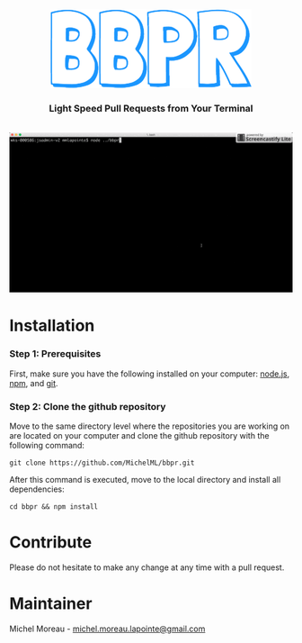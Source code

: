 <div align="center">
<img src='bbpr.png'>
<h3 style="text-decordation:none;">Light Speed Pull Requests from Your Terminal</h3>
</div>
<br>
<div align="center">
<img src='bbpr2.gif'>
</div>

<h1 id="installation">Installation</h1>
<h3>Step 1: Prerequisites</h3> 

First, make sure you have the following installed on your computer: <a href="https://nodejs.org/en/">node.js</a>, <a href="https://www.npmjs.com/">npm</a>, and <a href="https://git-scm.com/">git</a>.   


<h3>Step 2: Clone the github repository</h3>

Move to the same directory level where the repositories you are working on are located on your computer and clone the github repository with the following command:  
  
```  
git clone https://github.com/MichelML/bbpr.git  

```

After this command is executed,  move to the local directory and install all dependencies:  

```  
cd bbpr && npm install 
```  
<h1 id="development">Contribute</h1>
Please do not hesitate to make any change at any time with a pull request.

  
<h1 id="development">Maintainer</h1>
 
Michel Moreau - [michel.moreau.lapointe@gmail.com](mailto:michel.moreau.lapointe@gmail.com?Subject=GEN%20Project) 